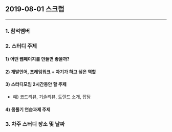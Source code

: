 ## 2019-08-01 스크럼
----

### 1. 참석멤버


### 2. 스터디 주제
#### 1) 어떤 웹페이지를 만들면 좋을까?

#### 2) 개발언어, 프레임워크 + 자기가 하고 싶은 역할

#### 3) 스터디모임 2시간동안 할 주제 
- 예) 코드리뷰, 기술리뷰, 트렌드 소개, 잡담

#### 4) 몸풀기 연습과제 주제


### 3. 차주 스터디 장소 및 날짜 
